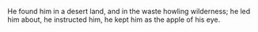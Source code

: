 He found him in a desert land, and in the waste howling wilderness; he led him about, he instructed him, he kept him as the apple of his eye.
